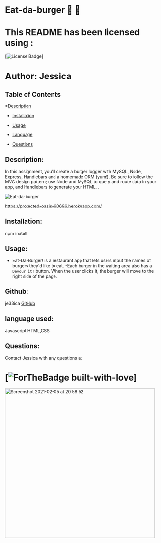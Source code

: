 # Eat-da-burger :hamburger: :fries:

# This README has been licensed using : 

[![License Badge](https://img.shields.io/static/v1?label=License&message=MIT&color=blue)]

# Author: Jessica

## Table of Contents

\*[Description](#description)

- [Installation](#instalation)
- [Usage](#usage)

- [Language](#language)

- [Questions](#questions)

## Description:

In this assignment, you'll create a burger logger with MySQL, Node, Express, Handlebars and a homemade ORM (yum!). Be sure to follow the MVC design pattern; use Node and MySQL to query and route data in your app, and Handlebars to generate your HTML.
.

![Eat-da-burger](https://user-images.githubusercontent.com/67834752/107146243-bcb80f00-693e-11eb-8a79-0a0e8dddf472.gif)

https://protected-oasis-60696.herokuapp.com/
## Installation:

npm install

## Usage:

- Eat-Da-Burger! is a restaurant app that lets users input the names of burgers they'd like to eat.
-Each burger in the waiting area also has a `Devour it!` button. When the user clicks it, the burger will move to the right side of the page.

## Github:

je33ica
[GitHub](https://github.com/je33ica)

## language used:

Javascript,HTML,CSS

## Questions:

Contact Jessica with any questions at

# [![ForTheBadge built-with-love](https://ForTheBadge.com/images/badges/built-with-love.svg)]

<img width="487" alt="Screenshot 2021-02-05 at 20 58 52" src="https://user-images.githubusercontent.com/67834752/107147791-ceea7b00-6947-11eb-8fc0-6208d38c14a4.png">
